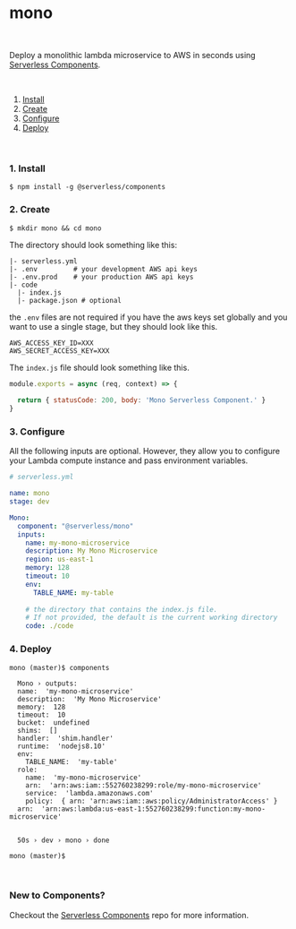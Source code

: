 # mono

&nbsp;

Deploy a monolithic lambda microservice to AWS in seconds using [Serverless Components](https://github.com/serverless/components).

&nbsp;

1. [Install](#1-install)
2. [Create](#2-create)
3. [Configure](#3-configure)
4. [Deploy](#4-deploy)

&nbsp;


### 1. Install

```console
$ npm install -g @serverless/components
```

### 2. Create

```console
$ mkdir mono && cd mono
```

The directory should look something like this:


```
|- serverless.yml
|- .env         # your development AWS api keys
|- .env.prod    # your production AWS api keys
|- code
  |- index.js
  |- package.json # optional
```

the `.env` files are not required if you have the aws keys set globally and you want to use a single stage, but they should look like this.

```
AWS_ACCESS_KEY_ID=XXX
AWS_SECRET_ACCESS_KEY=XXX
```

The `index.js` file should look something like this.

```js
module.exports = async (req, context) => {
  
  return { statusCode: 200, body: 'Mono Serverless Component.' }
}
```

### 3. Configure

All the following inputs are optional. However, they allow you to configure your Lambda compute instance and pass environment variables.

```yml
# serverless.yml

name: mono
stage: dev

Mono:
  component: "@serverless/mono"
  inputs:
    name: my-mono-microservice
    description: My Mono Microservice
    region: us-east-1
    memory: 128
    timeout: 10
    env:
      TABLE_NAME: my-table
    
    # the directory that contains the index.js file.
    # If not provided, the default is the current working directory
    code: ./code


```

### 4. Deploy

```console
mono (master)$ components

  Mono › outputs:
  name:  'my-mono-microservice'
  description:  'My Mono Microservice'
  memory:  128
  timeout:  10
  bucket:  undefined
  shims:  []
  handler:  'shim.handler'
  runtime:  'nodejs8.10'
  env: 
    TABLE_NAME:  'my-table'
  role: 
    name:  'my-mono-microservice'
    arn:  'arn:aws:iam::552760238299:role/my-mono-microservice'
    service:  'lambda.amazonaws.com'
    policy:  { arn: 'arn:aws:iam::aws:policy/AdministratorAccess' }
  arn:  'arn:aws:lambda:us-east-1:552760238299:function:my-mono-microservice'


  50s › dev › mono › done

mono (master)$
```

&nbsp;

### New to Components?

Checkout the [Serverless Components](https://github.com/serverless/components) repo for more information.
